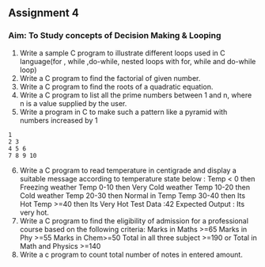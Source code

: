 ## Assignment 4
### Aim: To Study concepts of Decision Making & Looping
1. Write a sample C program to illustrate different loops used in C language(for ,
while ,do-while, nested loops with for, while and do-while loop)
2. Write a C program to find the factorial of given number.
3. Write a C program to find the roots of a quadratic equation.
4. Write a C program to list all the prime numbers between 1 and n, where n is a
value
supplied by the user.
5. Write a program in C to make such a pattern like a pyramid with numbers
increased by 1
```
1
2 3
4 5 6
7 8 9 10
```
6. Write a C program to read temperature in centigrade and display a suitable
message
according to temperature state below :
Temp &lt; 0 then Freezing weather
Temp 0-10 then Very Cold weather
Temp 10-20 then Cold weather
Temp 20-30 then Normal in Temp
Temp 30-40 then Its Hot
Temp &gt;=40 then Its Very Hot
Test Data :42
Expected Output :
Its very hot.
7. Write a C program to find the eligibility of admission for a professional course
based on
the following criteria:
Marks in Maths &gt;=65
Marks in Phy &gt;=55
Marks in Chem&gt;=50
Total in all three subject &gt;=190
or
Total in Math and Physics &gt;=140
8. Write a c program to count total number of notes in entered amount.
